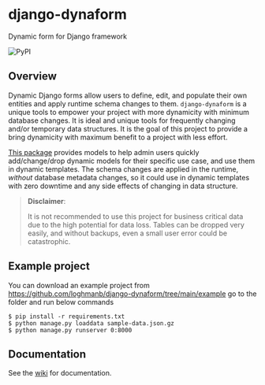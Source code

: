 # django-dynaform
Dynamic form for Django framework

![PyPI](https://img.shields.io/pypi/v/django-dynaform?label=django-dynaform)

## Overview

Dynamic Django forms allow users to define, edit, and populate their own entities and apply runtime schema changes to them. `django-dynaform` is a unique tools to empower your project with more dynamicity with minimum database changes. It is ideal and unique tools for frequently changing and/or temporary data structures. It is the goal of this project to provide a bring dynamicity with maximum benefit to a project with less effort.

[This package](https://pypi.org/project/django-dynaform/) provides models to help admin users quickly add/change/drop dynamic models for their specific use case, and use them in dynamic templates. The schema changes are applied in the runtime, *without* database metadata changes, so it could use in dynamic templates with zero downtime and any side effects of changing in data structure.

> **Disclaimer**:
> 
> It is not recommended to use this project for business critical data due to the high potential for data loss. Tables can be dropped very easily, and without backups, even a small user error could be catastrophic.

## Example project

You can download an example project from https://github.com/loghmanb/django-dynaform/tree/main/example
go to the folder and run below commands

```shell
$ pip install -r requirements.txt
$ python manage.py loaddata sample-data.json.gz
$ python manage.py runserver 0:8000
```

## Documentation

See the [wiki](https://github.com/loghmanb/django-dynaform/wiki) for documentation.
